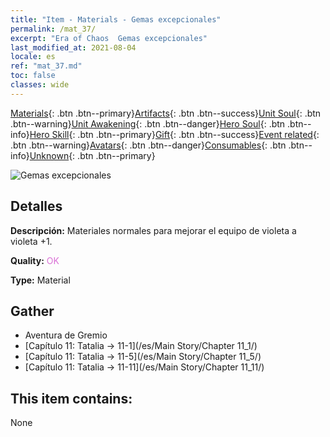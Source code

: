 ```yaml
---
title: "Item - Materials - Gemas excepcionales"
permalink: /mat_37/
excerpt: "Era of Chaos  Gemas excepcionales"
last_modified_at: 2021-08-04
locale: es
ref: "mat_37.md"
toc: false
classes: wide
---
```

 [Materials](/ItemsES/){: .btn .btn--primary}[Artifacts](/ItemsES/Artifacts/){: .btn .btn--success}[Unit Soul](/ItemsES/UnitSoul/){: .btn .btn--warning}[Unit Awakening](/ItemsES/UnitAwakening/){: .btn .btn--danger}[Hero Soul](/ItemsES/HeroSoul/){: .btn .btn--info}[Hero Skill](/ItemsES/HeroSkill/){: .btn .btn--primary}[Gift](/ItemsES/Gift/){: .btn .btn--success}[Event related](/ItemsES/Events/){: .btn .btn--warning}[Avatars](/ItemsES/Avatars/){: .btn .btn--danger}[Consumables](/ItemsES/Consumables/){: .btn .btn--info}[Unknown](/ItemsES/Unknown/){: .btn .btn--primary}

 ![Gemas excepcionales](/images/t/i_cailiao_baoshi2.png)

## Detalles
 **Descripción:** Materiales normales para mejorar el equipo de violeta a violeta +1.

 **Quality:** <span style="color: #DA70D6">OK</span>

 **Type:** Material

## Gather

*    Aventura de Gremio 
*    [Capítulo 11: Tatalia -> 11-1](/es/Main Story/Chapter 11_1/) 
*    [Capítulo 11: Tatalia -> 11-5](/es/Main Story/Chapter 11_5/) 
*    [Capítulo 11: Tatalia -> 11-11](/es/Main Story/Chapter 11_11/) 

## This item contains:

  None

